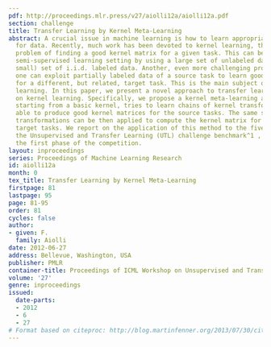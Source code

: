 ```yaml
---
pdf: http://proceedings.mlr.press/v27/aiolli12a/aiolli12a.pdf
section: challenge
title: Transfer Learning by Kernel Meta-Learning
abstract: A crucial issue in machine learning is how to learn appropriate representations
  for data. Recently, much work has been devoted to kernel learning, that is, the
  problem of finding a good kernel matrix for a given task. This can be done in a
  semi-supervised learning setting by using a large set of unlabeled data and a (typically
  small) set of i.i.d. labeled data. Another, even more challenging problem, is how
  one can exploit partially labeled data of a source task to learn good representations
  for a different, but related, target task. This is the main subject of transfer
  learning. In this paper, we present a novel approach to transfer learning based
  on kernel learning. Specifically, we propose a kernel meta-learning algorithm which,
  starting from a basic kernel, tries to learn chains of kernel transforms that are
  able to produce good kernel matrices for the source tasks. The same sequence of
  transformations can be then applied to compute the kernel matrix for new related
  target tasks. We report on the application of this method to the five datasets of
  the Unsupervised and Transfer Learning (UTL) challenge benchmark^1 , where we won
  the first phase of the competition.
layout: inproceedings
series: Proceedings of Machine Learning Research
id: aiolli12a
month: 0
tex_title: Transfer Learning by Kernel Meta-Learning
firstpage: 81
lastpage: 95
page: 81-95
order: 81
cycles: false
author:
- given: F.
  family: Aiolli
date: 2012-06-27
address: Bellevue, Washington, USA
publisher: PMLR
container-title: Proceedings of ICML Workshop on Unsupervised and Transfer Learning
volume: '27'
genre: inproceedings
issued:
  date-parts:
  - 2012
  - 6
  - 27
# Format based on citeproc: http://blog.martinfenner.org/2013/07/30/citeproc-yaml-for-bibliographies/
---
```


